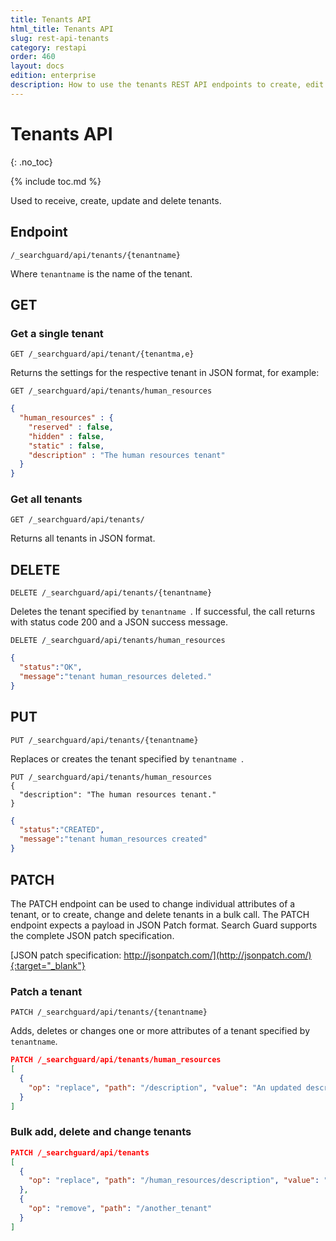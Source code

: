 ```yaml
---
title: Tenants API
html_title: Tenants API
slug: rest-api-tenants
category: restapi
order: 460
layout: docs
edition: enterprise
description: How to use the tenants REST API endpoints to create, edit and delete Search Guard tenants.
---
```

<!---
Copyright 2019 floragunn GmbH
-->

# Tenants API
{: .no_toc}

{% include toc.md %}

Used to receive, create, update and delete tenants.

## Endpoint

```
/_searchguard/api/tenants/{tenantname}
```
Where `tenantname` is the name of the tenant.

## GET

### Get a single tenant

```
GET /_searchguard/api/tenant/{tenantma,e}
```
Returns the settings for the respective tenant in JSON format, for example:

```
GET /_searchguard/api/tenants/human_resources
```
```json
{
  "human_resources" : {
    "reserved" : false,
    "hidden" : false,
    "static" : false,
    "description" : "The human resources tenant"
  }
}
```

### Get all tenants

```
GET /_searchguard/api/tenants/
```

Returns all tenants in JSON format.

## DELETE

```
DELETE /_searchguard/api/tenants/{tenantname}
```

Deletes the tenant specified by `tenantname `. If successful, the call returns with status code 200 and a JSON success message.

```
DELETE /_searchguard/api/tenants/human_resources
```
```json
{
  "status":"OK",
  "message":"tenant human_resources deleted."
}
```

## PUT

```
PUT /_searchguard/api/tenants/{tenantname}
```

Replaces or creates the tenant specified by `tenantname `.

```
PUT /_searchguard/api/tenants/human_resources
{
  "description": "The human resources tenant."
}
```

```json
{
  "status":"CREATED",
  "message":"tenant human_resources created"
}
```

## PATCH

The PATCH endpoint can be used to change individual attributes of a tenant, or to create, change and delete tenants in a bulk call. The PATCH endpoint expects a payload in JSON Patch format. Search Guard supports the complete JSON patch specification.

[JSON patch specification: http://jsonpatch.com/](http://jsonpatch.com/){:target="_blank"}

### Patch a tenant

```
PATCH /_searchguard/api/tenants/{tenantname}
```

Adds, deletes or changes one or more attributes of a tenant specified by `tenantname`.

```json
PATCH /_searchguard/api/tenants/human_resources
[ 
  { 
    "op": "replace", "path": "/description", "value": "An updated description"
  }
]
```

### Bulk add, delete and change tenants

```json
PATCH /_searchguard/api/tenants
[ 
  { 
    "op": "replace", "path": "/human_resources/description", "value": "An updated description" 
  },
  { 
    "op": "remove", "path": "/another_tenant"
  }
]
```

